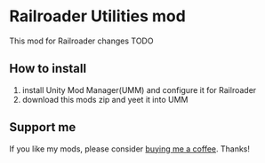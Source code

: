 ﻿# Railroader Utilities mod

This mod for Railroader changes TODO

## How to install

1. install Unity Mod Manager(UMM) and configure it for Railroader
2. download this mods zip and yeet it into UMM

## Support me

If you like my mods, please consider [buying me a coffee](https://ko-fi.com/tostiman). Thanks!
